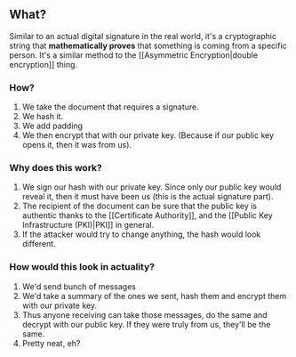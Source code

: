 ## What?
Similar to an actual digital signature in the real world, it's a cryptographic string that **mathematically proves** that something is coming from a specific person. It's a similar method to the [[Asymmetric Encryption|double encryption]] thing. 

### How?
1. We take the document that requires a signature.
2. We hash it.
3. We add padding
4. We then encrypt that with our private key. (Because if our public key opens it, then it was from us). 

### Why does this work?
1. We sign our hash with our private key. Since only our public key would reveal it, then it must have been us (this is the actual signature part). 
2. The recipient of the document can be sure that the public key is authentic thanks to the [[Certificate Authority]], and the [[Public Key Infrastructure (PKI)|PKI]] in general.
3. If the attacker would try to change anything, the hash would look different. 

### How would this look in actuality?
1. We'd send bunch of messages
2. We'd take a summary of the ones we sent, hash them and encrypt them with our private key.
3. Thus anyone receiving can take those messages, do the same and decrypt with our public key. If they were truly from us, they'll be the same. 
4. Pretty neat, eh?